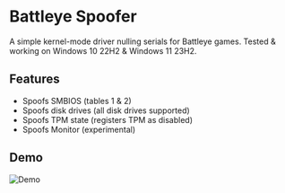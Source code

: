 # Battleye Spoofer

A simple kernel-mode driver nulling serials for Battleye games. Tested & working on Windows 10 22H2 & Windows 11 23H2.

## Features
- Spoofs SMBIOS (tables 1 & 2)
- Spoofs disk drives (all disk drives supported)
- Spoofs TPM state (registers TPM as disabled)
- Spoofs Monitor (experimental)

## Demo
![Demo](https://files.catbox.moe/hjtiy5.png)
